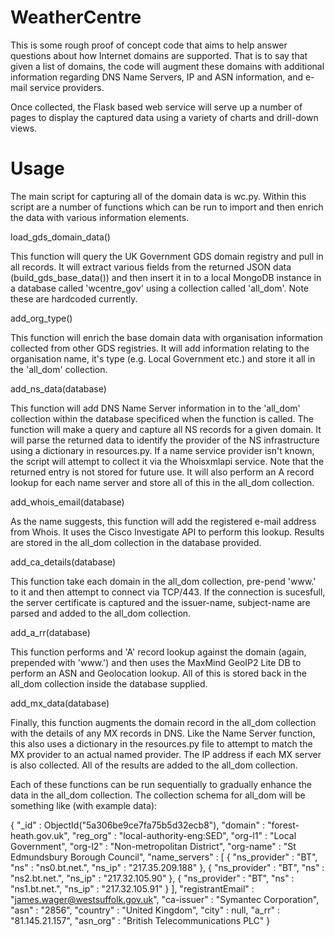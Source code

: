 # WeatherCentre

This is some rough proof of concept code that aims to help answer questions about how Internet domains are supported. That is to say that given a list of domains, the code will augment these domains with additional information regarding DNS Name Servers, IP and ASN information, and e-mail service providers.

Once collected, the Flask based web service will serve up a number of pages to display the captured data using a variety of charts and drill-down views.
# Usage

The main script for capturing all of the domain data is wc.py. Within this script are a number of functions which can be run to import and then enrich the data with various information elements.

load_gds_domain_data()

This function will query the UK Government GDS domain registry and pull in all records. It will extract various fields from the returned JSON data (build_gds_base_data()) and then insert it in to a local MongoDB instance in a database called 'wcentre_gov' using a collection called 'all_dom'. Note these are hardcoded currently.

add_org_type()

This function will enrich the base domain data with organisation information collected from other GDS registries. It will add information relating to the organisation name, it's type (e.g. Local Government etc.) and store it all in the 'all_dom' collection.

add_ns_data(database)

This function will add DNS Name Server information in to the 'all_dom' collection within the database specificed when the function is called. The function will make a query and capture all NS records for a given domain. It will parse the returned data to identify the provider of the NS infrastructure using a dictionary in resources.py. If a name service provider isn't known, the script will attempt to collect it via the Whoisxmlapi service. Note that the returned entry is not stored for future use. It will also perform an A record lookup for each name server and store all of this in the all_dom collection.

add_whois_email(database)

As the name suggests, this function will add the registered e-mail address from Whois. It uses the Cisco Investigate API to perform this lookup. Results are stored in the all_dom collection in the database provided. 

add_ca_details(database)

This function take each domain in the all_dom collection, pre-pend 'www.' to it and then attempt to connect via TCP/443. If the connection is sucesfull, the server certificate is captured and the issuer-name, subject-name are parsed and added to the all_dom collection. 

add_a_rr(database)

This function performs and 'A' record lookup against the domain (again, prepended with 'www.') and then uses the MaxMind GeoIP2 Lite DB to perform an ASN and Geolocation lookup. All of this is stored back in the all_dom collection inside the database supplied. 

add_mx_data(database)

Finally, this function augments the domain record in the all_dom collection with the details of any MX records in DNS. Like the Name Server function, this also uses a dictionary in the resources.py file to attempt to match the MX provider to an actual named provider. The IP address if each MX server is also collected. All of the results are added to the all_dom collection. 

Each of these functions can be run sequentially to gradually enhance the data in the all_dom collection. The collection schema for all_dom will be something like (with example data):

{
    "_id" : ObjectId("5a306be9ce7fa75b5d32ecb8"),
    "domain" : "forest-heath.gov.uk",
    "reg_org" : "local-authority-eng:SED",
    "org-l1" : "Local Government",
    "org-l2" : "Non-metropolitan District",
    "org-name" : "St Edmundsbury Borough Council",
    "name_servers" : [ 
        {
            "ns_provider" : "BT",
            "ns" : "ns0.bt.net.",
            "ns_ip" : "217.35.209.188"
        }, 
        {
            "ns_provider" : "BT",
            "ns" : "ns2.bt.net.",
            "ns_ip" : "217.32.105.90"
        }, 
        {
            "ns_provider" : "BT",
            "ns" : "ns1.bt.net.",
            "ns_ip" : "217.32.105.91"
        }
    ],
    "registrantEmail" : "james.wager@westsuffolk.gov.uk",
    "ca-issuer" : "Symantec Corporation",
    "asn" : "2856",
    "country" : "United Kingdom",
    "city" : null,
    "a_rr" : "81.145.21.157",
    "asn_org" : "British Telecommunications PLC"
}
